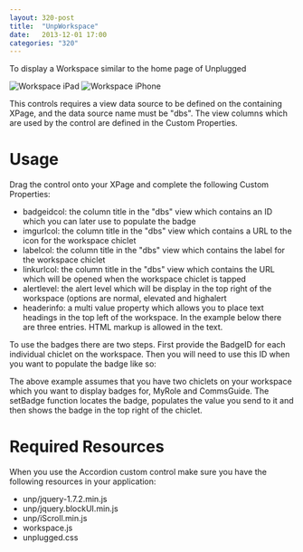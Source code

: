 ```yaml
---
layout: 320-post
title:  "UnpWorkspace"
date:   2013-12-01 17:00
categories: "320"
---
```


To display a Workspace similar to the home page of Unplugged

![Workspace iPad](http://teamstudio.s3.amazonaws.com/images/workspace-ipad.png)
![Workspace iPhone](http://teamstudio.s3.amazonaws.com/images/workspace-iphone.png)

This controls requires a view data source to be defined on the containing XPage, and the data source name must be "dbs". The view columns which are used by the control are defined in the Custom Properties.

# Usage

Drag the control onto your XPage and complete the following Custom Properties:

* badgeidcol: the column title in the "dbs" view which contains an ID which you can later use to populate the badge
* imgurlcol: the column title in the "dbs" view which contains a URL to the icon for the workspace chiclet
* labelcol: the column title in the "dbs" view which contains the label for the workspace chiclet
* linkurlcol: the column title in the "dbs" view which contains the URL which will be opened when the workspace chiclet is tapped
* alertlevel: the alert level which will be display in the top right of the workspace (options are normal, elevated and highalert
* headerinfo: a multi value property which allows you to place text headings in the top left of the workspace. In the example below there are three entries. HTML markup is allowed in the text.

<script src="https://gist.github.com/whitemx/7528028.js"></script>

To use the badges there are two steps. First provide the BadgeID for each individual chiclet on the workspace. Then you will need to use this ID when you want to populate the badge like so:

<script src="https://gist.github.com/whitemx/7528042.js"></script>

The above example assumes that you have two chiclets on your workspace which you want to display badges for, MyRole and CommsGuide. The setBadge function locates the badge, populates the value you send to it and then shows the badge in the top right of the chiclet.

# Required Resources
When you use the Accordion custom control make sure you have the following resources in your application:

* unp/jquery-1.7.2.min.js
* unp/jquery.blockUI.min.js
* unp/iScroll.min.js
* workspace.js
* unplugged.css